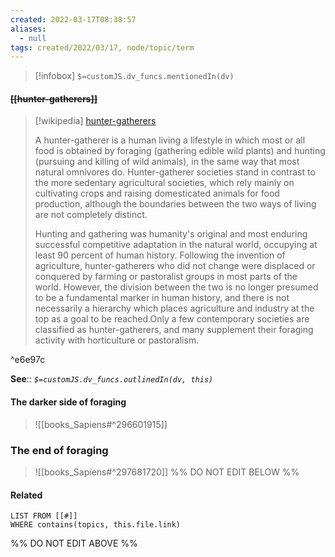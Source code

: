 ```yaml
---
created: 2022-03-17T08:38:57 
aliases:
  - null
tags: created/2022/03/17, node/topic/term
---
```

> [!infobox]
`$=customJS.dv_funcs.mentionedIn(dv)`

#### <s class="topic-title">[[hunter-gatherers]]</s>

> [!wikipedia] [hunter-gatherers](https://en.wikipedia.org/wiki/Hunter-gatherer)
> 
> A hunter-gatherer is a human living a lifestyle in which most or all food is obtained by foraging (gathering edible wild plants) and hunting (pursuing and killing of wild animals), in the same way that most natural omnivores do. Hunter-gatherer societies stand in contrast to the more sedentary agricultural societies, which rely mainly on cultivating crops and raising domesticated animals for food production, although the boundaries between the two ways of living are not completely distinct.
> 
> Hunting and gathering was humanity's original and most enduring successful competitive adaptation in the natural world, occupying at least 90 percent of human history. Following the invention of agriculture, hunter-gatherers who did not change were displaced or conquered by farming or pastoralist groups in most parts of the world. However, the division between the two is no longer presumed to be a fundamental marker in human history, and there is not necessarily a hierarchy which places agriculture and industry at the top as a goal to be reached.Only a few contemporary societies are classified as hunter-gatherers, and many supplement their foraging activity with horticulture or pastoralism.
>

^e6e97c



**See**::
*`$=customJS.dv_funcs.outlinedIn(dv, this)`*

#### The darker side of foraging

> ![[books_Sapiens#^296601915]]

### The end of foraging

> ![[books_Sapiens#^297681720]]
%% DO NOT EDIT BELOW %%

#### Related 

```dataview
LIST FROM [[#]]
WHERE contains(topics, this.file.link)
```
%% DO NOT EDIT ABOVE %%
